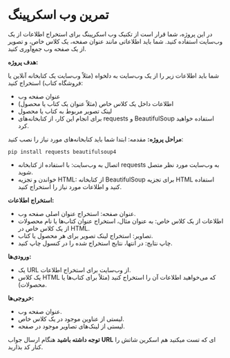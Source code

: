 # تمرین وب اسکرپینگ

در این پروژه، شما قرار است از تکنیک وب اسکرپینگ برای  استخراج اطلاعات از یک وب‌سایت استفاده کنید. شما باید اطلاعاتی مانند  عنوان صفحه، یک کلاس خاص، و تصویر از یک صفحه وب جمع‌آوری کنید.

**هدف پروژه:**

شما باید اطلاعات زیر را از یک وب‌سایت به دلخواه (مثلاً وب‌سایت یک کتابخانه آنلاین یا فروشگاه کتاب) استخراج کنید:

- عنوان صفحه وب
- اطلاعات داخل یک کلاس خاص (مثلاً عنوان یک کتاب یا محصول)
- لینک تصویر مربوط به کتاب یا محصول
- برای انجام این کار، از کتابخانه‌های requests و BeautifulSoup استفاده خواهید کرد.

**مراحل پروژه:**
مقدمه: ابتدا شما باید کتابخانه‌های مورد نیاز را نصب کنید:

```markup
pip install requests beautifulsoup4
```

- اتصال به وب‌سایت: با استفاده از کتابخانه requests به وب‌سایت مورد نظر متصل شوید.
- خواندن و تجزیه HTML: از کتابخانه BeautifulSoup برای تجزیه HTML استفاده کنید و اطلاعات مورد نیاز را استخراج کنید.

**استخراج اطلاعات:**

- عنوان صفحه: استخراج عنوان اصلی صفحه وب.
- اطلاعات از یک کلاس خاص: به عنوان مثال، استخراج عنوان کتاب‌ها یا نام محصولات از یک کلاس خاص در HTML.
- تصاویر: استخراج لینک تصویر برای هر محصول یا کتاب.
- چاپ نتایج: در انتها، نتایج استخراج شده را در کنسول چاپ کنید.


**ورودی‌ها:**

- یک URL از وب‌سایت برای استخراج اطلاعات.
- یک کلاس HTML که می‌خواهید اطلاعات آن را استخراج کنید (مثلاً برای کتاب‌ها یا محصولات).

**خروجی‌ها:**

- عنوان صفحه وب.
- لیستی از عناوین موجود در یک کلاس خاص.
- لیستی از لینک‌های تصاویر موجود در صفحه.

 

**توجه داشته باشید** هنگام ارسال جواب **URL** ای که تست میکنید هم اسکرین شاتش را کنار کد بذارید.